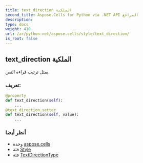 ```yaml
---
title: text_direction الملكية
second_title: Aspose.Cells for Python via .NET API المراجع
description:
type: docs
weight: 410
url: /ar/python-net/aspose.cells/style/text_direction/
is_root: false
---
```

##  text_direction الملكية

يمثل ترتيب قراءة النص.
###  تعريف:
```python
@property
def text_direction(self):
    ...
@text_direction.setter
def text_direction(self, value):
    ...
```

###  أنظر أيضا
* وحدة [aspose.cells](../../)
* فئة [Style](/cells/ar/python-net/aspose.cells/style)
* فئة [TextDirectionType](/cells/ar/python-net/aspose.cells/textdirectiontype)
